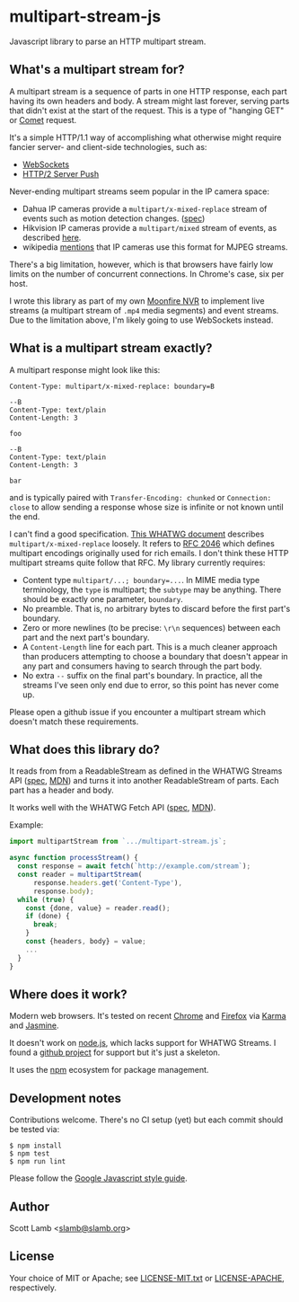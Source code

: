 # multipart-stream-js

Javascript library to parse an HTTP multipart stream.

## What's a multipart stream for?

A multipart stream is a sequence of parts in one HTTP response, each part
having its own headers and body. A stream might last forever, serving parts
that didn't exist at the start of the request. This is a type of "hanging GET"
or [Comet](https://en.wikipedia.org/wiki/Comet_(programming)) request.

It's a simple HTTP/1.1 way of accomplishing what otherwise might require
fancier server- and client-side technologies, such as:

   * [WebSockets](https://developer.mozilla.org/en-US/docs/Web/API/WebSockets_API)
   * [HTTP/2 Server Push](https://en.wikipedia.org/wiki/HTTP/2_Server_Push)

Never-ending multipart streams seem popular in the IP camera space:

   * Dahua IP cameras provide a `multipart/x-mixed-replace` stream of events
     such as motion detection changes.
     ([spec](http://www.telecamera.ru/bitrix/components/bitrix/forum.interface/show_file.php?fid=1022477&action=download))
   * Hikvision IP cameras provide a `multipart/mixed` stream of events,
     as described
     [here](https://github.com/scottlamb/moonfire-playground/blob/4e6a786286272ee36f449d761740191c6e6a54fc/camera-motion/src/hikvision.rs#L33).
   * wikipedia [mentions](https://en.wikipedia.org/wiki/MIME#Mixed-Replace)
     that IP cameras use this format for MJPEG streams.

There's a big limitation, however, which is that browsers have fairly low
limits on the number of concurrent connections. In Chrome's case, six per
host.

I wrote this library as part of my own [Moonfire
NVR](https://github.com/scottlamb/moonfire-nvr) to implement live streams (a
multipart stream of `.mp4` media segments) and event streams. Due to the
limitation above, I'm likely going to use WebSockets instead.

## What is a multipart stream exactly?

A multipart response might look like this:

```
Content-Type: multipart/x-mixed-replace: boundary=B

--B
Content-Type: text/plain
Content-Length: 3

foo

--B
Content-Type: text/plain
Content-Length: 3

bar
```

and is typically paired with `Transfer-Encoding: chunked` or `Connection:
close` to allow sending a response whose size is infinite or not known until
the end.

I can't find a good specification. [This WHATWG
document](https://html.spec.whatwg.org/multipage/iana.html#multipart/x-mixed-replace)
describes `multipart/x-mixed-replace` loosely. It refers to [RFC
2046](https://tools.ietf.org/html/rfc2046) which defines multipart encodings
originally used for rich emails. I don't think these HTTP multipart streams
quite follow that RFC. My library currently requires:

   * Content type `multipart/...; boundary=...`. In MIME media type
     terminology, the `type` is multipart; the `subtype` may be anything.
     There should be exactly one parameter, `boundary`.
   * No preamble. That is, no arbitrary bytes to discard before the first
     part's boundary.
   * Zero or more newlines (to be precise: `\r\n` sequences) between each part
     and the next part's boundary.
   * A `Content-Length` line for each part. This is a much cleaner approach
     than producers attempting to choose a boundary that doesn't appear in any
     part and consumers having to search through the part body.
   * No extra `--` suffix on the final part's boundary. In practice, all the
     streams I've seen only end due to error, so this point has never come up.

Please open a github issue if you encounter a multipart stream which doesn't
match these requirements.

## What does this library do?

It reads from from a ReadableStream as defined in the
WHATWG Streams API ([spec](https://streams.spec.whatwg.org/),
[MDN](https://developer.mozilla.org/en-US/docs/Web/API/ReadableStream)) and
turns it into another ReadableStream of parts. Each part has a header and
body.

It works well with the WHATWG Fetch API
([spec](https://fetch.spec.whatwg.org/),
[MDN](https://developer.mozilla.org/en-US/docs/Web/API/Fetch_API)).

Example:

```js
import multipartStream from `.../multipart-stream.js`;

async function processStream() {
  const response = await fetch(`http://example.com/stream`);
  const reader = multipartStream(
      response.headers.get('Content-Type'),
      response.body);
  while (true) {
    const {done, value} = reader.read();
    if (done) {
      break;
    }
    const {headers, body} = value;
    ...
  }
}
```

## Where does it work?

Modern web browsers. It's tested on recent
[Chrome](https://www.google.com/chrome/) and
[Firefox](https://www.mozilla.org/en-US/firefox/) via
[Karma](https://karma-runner.github.io/) and
[Jasmine](https://jasmine.github.io/).

It doesn't work on [node.js](https://nodejs.org/en/), which lacks support for
WHATWG Streams. I found a [github
project](https://github.com/nodejs/whatwg-stream) for support but it's just a
skeleton.

It uses the [npm](https://www.npmjs.com/) ecosystem for package management.

## Development notes

Contributions welcome. There's no CI setup (yet) but each commit should be
tested via:

```
$ npm install
$ npm test
$ npm run lint
```

Please follow the [Google Javascript style
guide](https://google.github.io/styleguide/jsguide.html).

## Author

Scott Lamb &lt;slamb@slamb.org>

## License

Your choice of MIT or Apache; see [LICENSE-MIT.txt](LICENSE-MIT.txt) or
[LICENSE-APACHE](LICENSE-APACHE.txt), respectively.
